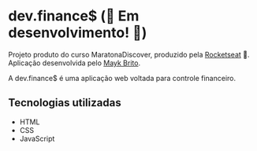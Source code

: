 # dev.finance$ (:construction: Em desenvolvimento! :construction:)

Projeto produto do curso MaratonaDiscover, produzido pela [Rocketseat](https://rocketseat.com.br/) :rocket:. Aplicação desenvolvida pelo [Mayk Brito](
https://github.com/maykbrito).

A dev.finance$ é uma aplicação web voltada para controle financeiro.

## Tecnologias utilizadas
* HTML
* CSS
* JavaScript
